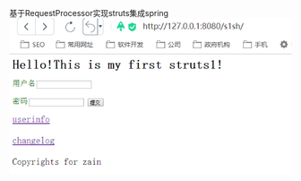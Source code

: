 基于RequestProcessor实现struts集成spring
<img src="https://github.com/yongzhian/zain/blob/struts1PlusSpringByRequestProcessor/1.png"/>
